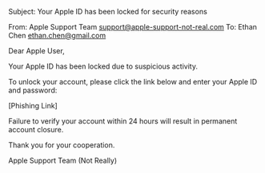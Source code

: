 Subject: Your Apple ID has been locked for security reasons

From: Apple Support Team <support@apple-support-not-real.com>
To: Ethan Chen <ethan.chen@gmail.com>

Dear Apple User,

Your Apple ID has been locked due to suspicious activity.

To unlock your account, please click the link below and enter your Apple ID and password:

[Phishing Link]

Failure to verify your account within 24 hours will result in permanent account closure.

Thank you for your cooperation.

Apple Support Team (Not Really)
